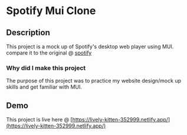 # Spotify Mui Clone



## Description

This project is a mock up of Spotify's desktop web player using MUI. compare it to the original @ [spotify](https://spotify.com/)

### Why did I make this project

The purpose of this project was to practice my website design/mock up skills and get familiar with MUI.

## Demo

This project is live here @ [https://lively-kitten-352999.netlify.app/](https://lively-kitten-352999.netlify.app/)


